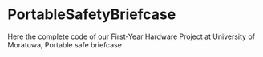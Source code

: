 # PortableSafetyBriefcase
Here  the complete code of our First-Year Hardware Project at University of Moratuwa, Portable safe briefcase
